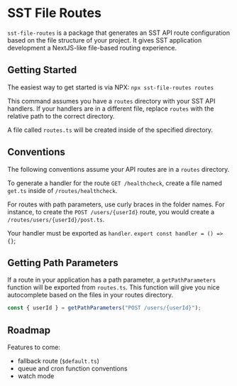 # SST File Routes

`sst-file-routes` is a package that generates an SST API route configuration based on the file structure of your project. It gives SST application development a NextJS-like file-based routing experience.

## Getting Started

The easiest way to get started is via NPX: `npx sst-file-routes routes`

This command assumes you have a `routes` directory with your SST API handlers. If your handlers are in a different file, replace `routes` with the relative path to the correct directory.

A file called `routes.ts` will be created inside of the specified directory.

## Conventions

The following conventions assume your API routes are in a `routes` directory.

To generate a handler for the route `GET /healthcheck`, create a file named `get.ts` inside of `/routes/healthcheck`.

For routes with path parameters, use curly braces in the folder names. For instance, to create the `POST /users/{userId}` route, you would create a `/routes/users/{userId}/post.ts`.

Your handler must be exported as `handler`. `export const handler = () => {}`;

## Getting Path Parameters

If a route in your application has a path parameter, a `getPathParameters` function will be exported from `routes.ts`. This function will give you nice autocomplete based on the files in your routes directory.

```ts
const { userId } = getPathParameters("POST /users/{userId}");
```

## Roadmap

Features to come:

- fallback route (`$default.ts`)
- queue and cron function conventions
- watch mode
